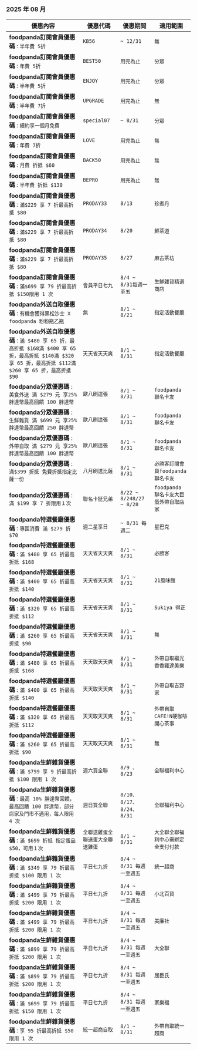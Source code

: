 
###  2025 年 08 月
| 優惠內容 | 優惠代碼 | 優惠期間 | 適用範圍 |
| --- | --- | --- | --- |
|**foodpanda訂閱會員優惠碼** : ```半年費 5折```|```KB56```|```~ 12/31```|```無```|
|**foodpanda訂閱會員優惠碼** : ```年費 5折```|```BEST50```|```用完為止```|```分眾```|
|**foodpanda訂閱會員優惠碼** : ```半年費 5折```|```ENJOY```|```用完為止```|```分眾```|
|**foodpanda訂閱會員優惠碼** : ```半年費 7折```|```UPGRADE```|```用完為止```|```無```|
|**foodpanda訂閱會員優惠碼** : ```續約享一個月免費```|```special07```|```~ 8/31```|```分眾```|
|**foodpanda訂閱會員優惠碼** : ```年費 7折```|```LOVE```|```用完為止```|```無```|
|**foodpanda訂閱會員優惠碼** : ```月費 折抵 $60```|```BACK50```|```用完為止```|```無```|
|**foodpanda訂閱會員優惠碼** : ```半年費 折抵 $130```|```BEPRO```|```用完為止```|```無```|
|**foodpanda訂閱會員優惠碼** : ```滿$229 享 7 折最高折抵 $80```|```PRODAY33```|```8/13```|```珍煮丹```|
|**foodpanda訂閱會員優惠碼** : ```滿$229 享 7 折最高折抵 $80```|```PRODAY34```|```8/20```|```鮮茶道```|
|**foodpanda訂閱會員優惠碼** : ```滿$229 享 7 折最高折抵 $80```|```PRODAY35```|```8/27```|```麻古茶坊```|
|**foodpanda訂閱會員優惠碼** : ```滿$699 享 79 折最高折抵 $150限用 1 次```|```會員平日七九```|```8/4 ~ 8/31每週一至五```|```生鮮雜貨精選商店```|
|**foodpanda外送自取優惠碼** : ```有機會獲得黑松沙士 X foodpanda 粉粉瓶乙瓶```|```無```|```8/1 ~ 8/21```|```指定活動餐廳```|
|**foodpanda外送自取優惠碼** : ```滿 $480 享 65 折，最高折抵 $168滿 $400 享 65 折，最高折抵 $140滿 $320 享 65 折，最高折抵 $112滿 $260 享 65 折，最高折抵 $90```|```天天省天天爽```|```8/1 ~ 8/31```|```指定活動餐廳```|
|**foodpanda分眾優惠碼** : ```美食外送 滿 $279 元 享25%胖達幣最高回饋 100 胖達幣```|```歐八刷這張```|```8/1 ~ 8/31```|```foodpanda 聯名卡友```|
|**foodpanda分眾優惠碼** : ```生鮮雜貨 滿 $699 元 享25%胖達幣最高回饋 250 胖達幣```|```歐八刷這張```|```8/1 ~ 8/31```|```foodpanda 聯名卡友```|
|**foodpanda分眾優惠碼** : ```外帶自取 滿 $279 元 享25%胖達幣最高回饋 100 胖達幣```|```歐八刷這張```|```8/1 ~ 8/31```|```foodpanda 聯名卡友```|
|**foodpanda分眾優惠碼** : ```滿$399 折抵 免費折抵指定比薩一份```|```八月刷送比薩```|```8/1 ~ 8/31```|```必勝客訂閱會員foodpanda 聯名卡友```|
|**foodpanda分眾優惠碼** : ```滿 $199 享 7 折限用１次```|```聯名卡挺兄弟```|```8/22 ~ 8/248/27 ~ 8/28```|```foodpanda 聯名卡友大巨蛋外帶自取店家```|
|**foodpanda特選餐廳優惠碼** : ```專區消費 滿 $279 折 $70```|```週二星享日```|```~ 8/31 每週二```|```星巴克```|
|**foodpanda特選餐廳優惠碼** : ```滿 $480 享 65 折最高折抵 $168```|```天天省天天爽```|```8/1 ~ 8/31```|```必勝客```|
|**foodpanda特選餐廳優惠碼** : ```滿 $400 享 65 折最高折抵 $140```|```天天省天天爽```|```8/1 ~ 8/31```|```21風味館```|
|**foodpanda特選餐廳優惠碼** : ```滿 $320 享 65 折最高折抵 $112```|```天天省天天爽```|```8/1 ~ 8/31```|```Sukiya 得正```|
|**foodpanda特選餐廳優惠碼** : ```滿 $260 享 65 折最高折抵 $90```|```天天省天天爽```|```8/1 ~ 8/31```|```無```|
|**foodpanda特選餐廳優惠碼** : ```滿 $480 享 65 折最高折抵 $168```|```天天取天天爽```|```8/1 ~ 8/31```|```外帶自取繼光香香雞達美樂```|
|**foodpanda特選餐廳優惠碼** : ```滿 $400 享 65 折最高折抵 $140```|```天天取天天爽```|```8/1 ~ 8/31```|```外帶自取吉野家```|
|**foodpanda特選餐廳優惠碼** : ```滿 $320 享 65 折最高折抵 $112```|```天天取天天爽```|```8/1 ~ 8/31```|```外帶自取CAFE!N硬咖啡開心茶事```|
|**foodpanda特選餐廳優惠碼** : ```滿 $260 享 65 折最高折抵 $90```|```天天取天天爽```|```8/1 ~ 8/31```|```無```|
|**foodpanda生鮮雜貨優惠碼** : ```滿 $799 享 9 折最高折抵 $100 限用 1 次```|```週六買全聯```|```8/9 、8/23```|```全聯福利中心```|
|**foodpanda生鮮雜貨優惠碼** : ```最高 10% 胖達幣回饋，最高回饋 100 胖達幣，部分店家及門市不適用，每人限用 4 次```|```週日買全聯```|```8/10、8/17、8/24、8/31```|```全聯福利中心```|
|**foodpanda生鮮雜貨優惠碼** : ```滿 $699 折抵 指定蛋品 $50，可用１次```|```全聯送雞蛋全聯送蛋大全聯送雞蛋```|```8/1 ~ 8/31```|```大全聯全聯福利中心需綁定全支付付款```|
|**foodpanda生鮮雜貨優惠碼** : ```滿 $349 享 79 折最高折抵 $100 限用 1 次```|```平日七九折```|```8/4 ~ 8/31 每週一至週五```|```統一超商```|
|**foodpanda生鮮雜貨優惠碼** : ```滿 $499 享 79 折最高折抵 $200 限用 1 次```|```平日七九折```|```8/4 ~ 8/31 每週一至週五```|```小北百貨```|
|**foodpanda生鮮雜貨優惠碼** : ```滿 $499 享 79 折最高折抵 $200 限用 1 次```|```平日七九折```|```8/4 ~ 8/31 每週一至週五```|```美廉社```|
|**foodpanda生鮮雜貨優惠碼** : ```滿 $899 享 79 折最高折抵 $200 限用 1 次```|```平日七九折```|```8/4 ~ 8/31 每週一至週五```|```大全聯```|
|**foodpanda生鮮雜貨優惠碼** : ```滿 $899 享 79 折最高折抵 $200 限用 1 次```|```平日七九折```|```8/4 ~ 8/31 每週一至週五```|```屈臣氏```|
|**foodpanda生鮮雜貨優惠碼** : ```滿 $699 享 79 折最高折抵 $150 限用 1 次```|```平日七九折```|```8/4 ~ 8/31 每週一至週五```|```家樂福```|
|**foodpanda生鮮雜貨優惠碼** : ```享 95 折最高折抵 $50 限用 1 次```|```統一超商自取```|```8/1 ~ 8/31```|```外帶自取統一超商```|
